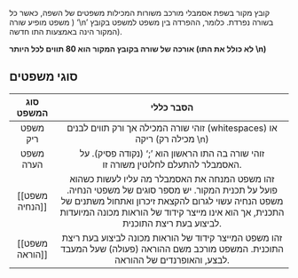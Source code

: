 קובץ מקור בשפת אסמבלי מורכב משורות המכילות משפטים של השפה, כאשר כל משפט מופיע
שורה ) ‘\n’ בשורה נפרדת. כלומר, ההפרדה בין משפט למשפט בקובץ המקור הינה באמצעות התו
חדשה).

**אורכה של שורה בקובץ המקור הוא 80 תווים לכל היותר (לא כולל את התו \\n)**

## סוגי משפטים

| סוג המשפט | הסבר כללי |
|:-----:|:-----:|
|משפט ריק | זוהי שורה המכילה אך ורק תווים לבנים (whitespaces) או ריקה (מכילה רק \\n)|
|משפט הערה|זוהי שורה בה התו הראשון הוא ’;‘ (נקודה פסיק). על האסמבלר להתעלם לחלוטין משורה זו.|
|[[משפט הנחיה]]|זהו משפט המנחה את האסמבלר מה עליו לעשות כשהוא פועל על תכנית המקור. יש מספר סוגים של משפטי הנחיה. משפט הנחיה עשוי לגרום להקצאת זיכרון ואתחול משתנים של התכנית, אך הוא אינו מייצר קידוד של הוראות מכונה המיועדות לביצוע בעת ריצת התוכנית.|
|[[משפט הוראה]]|זהו משפט המייצר קידוד של הוראות מכונה לביצוע בעת ריצת התוכנית. המשפט מורכב משם ההוראה (פעולה) שעל המעבד לבצע, והאופרנדים של ההוראה.|